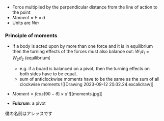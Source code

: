 - Force multiplied by the perpendicular distance from the line of action to the point
- $Moment = F\times d$
- Units are $Nm$ 

### Principle of moments

- If a body is acted upon by more than one force and it is in equilibrium then the turning effects of the forces must also balance out: $W_1d_1 = W_2d_2$ (equilibrium)
	- e.g. if a board is balanced on a pivot, then the turning effects on both sides have to be equal.
	- sum of anticlockwise moments have to be the same as the sum of all clockwise moments
![[Drawing 2023-09-12 20.02.24.excalidraw]]

- $Moment = fcos(90-\theta)\times d$
![[moments.jpg]]
- **Fulcrum**: a pivot

僕の名前はアレッスです
